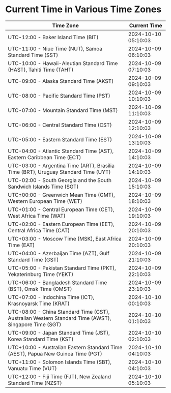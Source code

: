 # Current Time in Various Time Zones

| Time Zone | Current Time |
|-----------|--------------|
| UTC-12:00 - Baker Island Time (BIT) | 2024-10-10 05:10:03 |
| UTC-11:00 - Niue Time (NUT), Samoa Standard Time (SST) | 2024-10-09 06:10:03 |
| UTC-10:00 - Hawaii-Aleutian Standard Time (HAST), Tahiti Time (TAHT) | 2024-10-09 07:10:03 |
| UTC-09:00 - Alaska Standard Time (AKST) | 2024-10-09 09:10:03 |
| UTC-08:00 - Pacific Standard Time (PST) | 2024-10-09 10:10:03 |
| UTC-07:00 - Mountain Standard Time (MST) | 2024-10-09 11:10:03 |
| UTC-06:00 - Central Standard Time (CST) | 2024-10-09 12:10:03 |
| UTC-05:00 - Eastern Standard Time (EST) | 2024-10-09 13:10:03 |
| UTC-04:00 - Atlantic Standard Time (AST), Eastern Caribbean Time (ECT) | 2024-10-09 14:10:03 |
| UTC-03:00 - Argentina Time (ART), Brasília Time (BRT), Uruguay Standard Time (UYT) | 2024-10-09 14:10:03 |
| UTC-02:00 - South Georgia and the South Sandwich Islands Time (SGT) | 2024-10-09 15:10:03 |
| UTC±00:00 - Greenwich Mean Time (GMT), Western European Time (WET) | 2024-10-09 18:10:03 |
| UTC+01:00 - Central European Time (CET), West Africa Time (WAT) | 2024-10-09 19:10:03 |
| UTC+02:00 - Eastern European Time (EET), Central Africa Time (CAT) | 2024-10-09 20:10:03 |
| UTC+03:00 - Moscow Time (MSK), East Africa Time (EAT) | 2024-10-09 20:10:03 |
| UTC+04:00 - Azerbaijan Time (AZT), Gulf Standard Time (GST) | 2024-10-09 21:10:03 |
| UTC+05:00 - Pakistan Standard Time (PKT), Yekaterinburg Time (YEKT) | 2024-10-09 22:10:03 |
| UTC+06:00 - Bangladesh Standard Time (BST), Omsk Time (OMST) | 2024-10-09 23:10:03 |
| UTC+07:00 - Indochina Time (ICT), Krasnoyarsk Time (KRAT) | 2024-10-10 00:10:03 |
| UTC+08:00 - China Standard Time (CST), Australian Western Standard Time (AWST), Singapore Time (SGT) | 2024-10-10 01:10:03 |
| UTC+09:00 - Japan Standard Time (JST), Korea Standard Time (KST) | 2024-10-10 02:10:03 |
| UTC+10:00 - Australian Eastern Standard Time (AEST), Papua New Guinea Time (PGT) | 2024-10-10 04:10:03 |
| UTC+11:00 - Solomon Islands Time (SBT), Vanuatu Time (VUT) | 2024-10-10 04:10:03 |
| UTC+12:00 - Fiji Time (FJT), New Zealand Standard Time (NZST) | 2024-10-10 05:10:03 |
